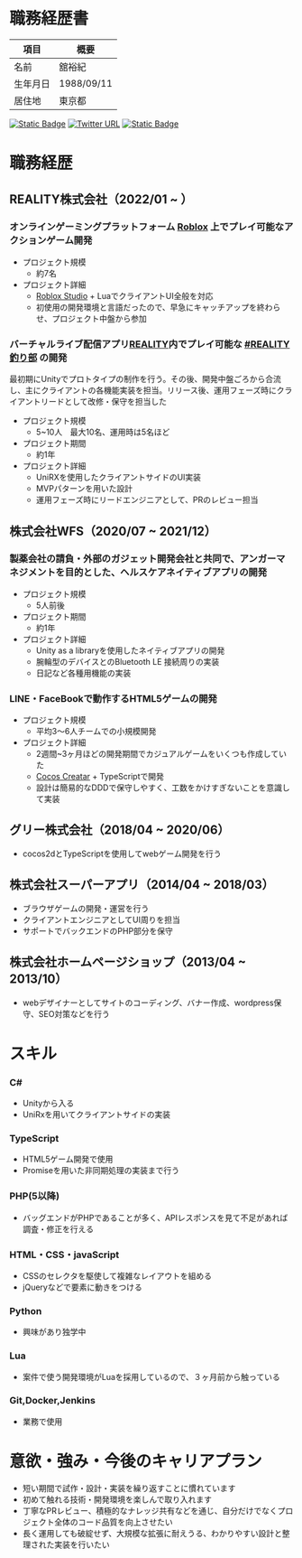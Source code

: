 # 職務経歴書
|  項目  |  概要  |
| ---- | ---- |
|  名前  |  舘裕紀  |
|  生年月日  |  1988/09/11  |
|  居住地  |  東京都  |

[![Static Badge](https://img.shields.io/badge/%40tch__ukey-brightGreen?logo=qiita&logoColor=white&link=https%3A%2F%2Fqiita.com%2Ftch_ukey)](https://qiita.com/tch_ukey) [![Twitter URL](https://img.shields.io/twitter/url?url=https%3A%2F%2Ftwitter.com%2Fyuki_ty20&logo=twitter&label=%40yuki_ty20)](https://twitter.com/yuki_ty20) [![Static Badge](https://img.shields.io/badge/%40yuki--tachi-black?logo=github&link=https%3A%2F%2Fgithub.com%2Fyuki-tachi)](https://github.com/yuki-tachi)

# 職務経歴

## REALITY株式会社（2022/01 ~ ）
### オンラインゲーミングプラットフォーム [Roblox](https://www.roblox.com/) 上でプレイ可能なアクションゲーム開発

* プロジェクト規模
    * 約7名
* プロジェクト詳細
    * [Roblox Studio](https://www.roblox.com/create) + LuaでクライアントUI全般を対応
    * 初使用の開発環境と言語だったので、早急にキャッチアップを終わらせ、プロジェクト中盤から参加

### バーチャルライブ配信アプリ[REALITY](https://reality.app/)内でプレイ可能な [#REALITY 釣り部](https://reality.app/notice/page/FdwfaDjmjDz4) の開発

最初期にUnityでプロトタイプの制作を行う。その後、開発中盤ごろから合流し、主にクライアントの各機能実装を担当。リリース後、運用フェーズ時にクライアントリードとして改修・保守を担当した

* プロジェクト規模
    * 5~10人　最大10名、運用時は5名ほど
* プロジェクト期間
    * 約1年
* プロジェクト詳細
    * UniRXを使用したクライアントサイドのUI実装
    * MVPパターンを用いた設計
    * 運用フェーズ時にリードエンジニアとして、PRのレビュー担当

## 株式会社WFS（2020/07 ~ 2021/12）
### 製薬会社の請負・外部のガジェット開発会社と共同で、アンガーマネジメントを目的とした、ヘルスケアネイティブアプリの開発
* プロジェクト規模
    * 5人前後
* プロジェクト期間
    * 約1年
* プロジェクト詳細
    * Unity as a libraryを使用したネイティブアプリの開発
    * 腕輪型のデバイスとのBluetooth LE 接続周りの実装
    * 日記など各種用機能の実装

### LINE・FaceBookで動作するHTML5ゲームの開発
 * プロジェクト規模
    * 平均3〜6人チームでの小規模開発
 * プロジェクト詳細
    * 2週間~3ヶ月ほどの開発期間でカジュアルゲームをいくつも作成していた
    * [Cocos Creatar](https://www.cocos.com/creator) + TypeScriptで開発
    * 設計は簡易的なDDDで保守しやすく、工数をかけすぎないことを意識して実装

## グリー株式会社（2018/04 ~ 2020/06）
* cocos2dとTypeScriptを使用してwebゲーム開発を行う

## 株式会社スーパーアプリ（2014/04 ~ 2018/03）
* ブラウザゲームの開発・運営を行う
* クライアントエンジニアとしてUI周りを担当
* サポートでバックエンドのPHP部分を保守

## 株式会社ホームページショップ（2013/04 ~ 2013/10）
* webデザイナーとしてサイトのコーディング、バナー作成、wordpress保守、SEO対策などを行う

# スキル

### C#
* Unityから入る
* UniRxを用いてクライアントサイドの実装

### TypeScript
* HTML5ゲーム開発で使用
* Promiseを用いた非同期処理の実装まで行う

### PHP(5以降)
* バッグエンドがPHPであることが多く、APIレスポンスを見て不足があれば調査・修正を行える

### HTML・CSS・javaScript
* CSSのセレクタを駆使して複雑なレイアウトを組める
* jQueryなどで要素に動きをつける

### Python
* 興味があり独学中

### Lua
* 案件で使う開発環境がLuaを採用しているので、３ヶ月前から触っている

### Git,Docker,Jenkins
* 業務で使用

# 意欲・強み・今後のキャリアプラン
* 短い期間で試作・設計・実装を繰り返すことに慣れています
* 初めて触れる技術・開発環境を楽しんで取り入れます
* 丁寧なPRレビュー、積極的なナレッジ共有などを通じ、自分だけでなくプロジェクト全体のコード品質を向上させたい
* 長く運用しても破綻せず、大規模な拡張に耐えうる、わかりやすい設計と整理された実装を行いたい